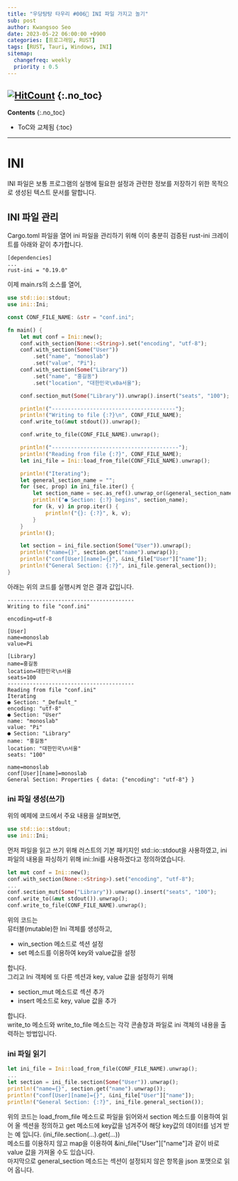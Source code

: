 ```yaml
---
title: "우당탕탕 타우리 #006💬 INI 파일 가지고 놀기"
sub: post
author: Kwangsoo Seo
date: 2023-05-22 06:00:00 +0900
categories: [프로그래밍, RUST]
tags: [RUST, Tauri, Windows, INI]
sitemap:
  changefreq: weekly
  priority : 0.5
---
```

[![HitCount](https://hits.dwyl.com/MonosLab/post32.svg?style=flat-square&show=unique)](http://hits.dwyl.com/MonosLab/post32)
{:.no_toc}
---
**Contents**
{:.no_toc}

* ToC와 교체됨
{:toc}  

---
# INI 
INI 파일은 보통 프로그램의 실행에 필요한 설정과 관련한 정보를 저장하기 위한 목적으로 생성된 텍스트 문서를 말합니다.

## INI 파일 관리
Cargo.toml 파일을 열어 ini 파일을 관리하기 위해 이미 충분히 검증된 rust-ini 크레이트를 아래와 같이 추가합니다.
```
[dependencies]
...
rust-ini = "0.19.0"
```
이제 main.rs의 소스를 열어,
```rust
use std::io::stdout;
use ini::Ini;

const CONF_FILE_NAME: &str = "conf.ini";

fn main() {
    let mut conf = Ini::new();
    conf.with_section(None::<String>).set("encoding", "utf-8");
    conf.with_section(Some("User"))
        .set("name", "monoslab")
        .set("value", "Pi");
    conf.with_section(Some("Library"))
        .set("name", "홍길동")
        .set("location", "대한민국\x0a서울");

    conf.section_mut(Some("Library")).unwrap().insert("seats", "100");

    println!("---------------------------------------");
    println!("Writing to file {:?}\n", CONF_FILE_NAME);
    conf.write_to(&mut stdout()).unwrap();

    conf.write_to_file(CONF_FILE_NAME).unwrap();

    println!("----------------------------------------");
    println!("Reading from file {:?}", CONF_FILE_NAME);
    let ini_file = Ini::load_from_file(CONF_FILE_NAME).unwrap();

    println!("Iterating");
    let general_section_name = "";
    for (sec, prop) in ini_file.iter() {
        let section_name = sec.as_ref().unwrap_or(&general_section_name);
        println!("● Section: {:?} begins", section_name);
        for (k, v) in prop.iter() {
            println!("{}: {:?}", k, v);
        }
    }
    println!();

    let section = ini_file.section(Some("User")).unwrap();
    println!("name={}", section.get("name").unwrap());
    println!("conf[User][name]={}", &ini_file["User"]["name"]);
    println!("General Section: {:?}", ini_file.general_section());
}
```
아래는 위의 코드를 실행시켜 얻은 결과 값입니다.   
```
----------------------------------------
Writing to file "conf.ini"

encoding=utf-8

[User]
name=monoslab
value=Pi

[Library]
name=홍길동
location=대한민국\n서울
seats=100
----------------------------------------
Reading from file "conf.ini"
Iterating
● Section: "_Default_"
encoding: "utf-8"
● Section: "User"
name: "monoslab"
value: "Pi"
● Section: "Library"
name: "홍길동"
location: "대한민국\n서울"
seats: "100"

name=monoslab
conf[User][name]=monoslab
General Section: Properties { data: {"encoding": "utf-8"} }
```

### ini 파일 생성(쓰기)   
위의 예제에 코드에서 주요 내용을 살펴보면,   
```rust
use std::io::stdout;
use ini::Ini;
```   
먼저 파일을 읽고 쓰기 위해 러스트의 기본 패키지인 std::io::stdout을 사용하였고, ini 파일의 내용을 파싱하기 위해 ini::Ini를 사용하겠다고 정의하였습니다.

```rust   
let mut conf = Ini::new();
conf.with_section(None::<String>).set("encoding", "utf-8");
...
conf.section_mut(Some("Library")).unwrap().insert("seats", "100");
conf.write_to(&mut stdout()).unwrap();
conf.write_to_file(CONF_FILE_NAME).unwrap();
```   
위의 코드는   
뮤터블(mutable)한 Ini 객체를 생성하고,    
* win_section 메소드로 섹션 설정
* set 메소드를 이용하여 key와 value값을 설정

합니다.   
그리고 Ini 객체에 또 다른 섹션과 key, value 값을 설정하기 위해   

* section_mut 메소드로 섹션 추가
* insert 메소드로 key, value 값을 추가

합니다.   
write_to 메소드와 write_to_file 메소드는 각각 콘솔창과 파일로 ini 객체의 내용을 출력하는 방법입니다.

### ini 파일 읽기   
```rust
let ini_file = Ini::load_from_file(CONF_FILE_NAME).unwrap();
...
let section = ini_file.section(Some("User")).unwrap();
println!("name={}", section.get("name").unwrap());
println!("conf[User][name]={}", &ini_file["User"]["name"]);
println!("General Section: {:?}", ini_file.general_section());
```
위의 코드는 load_from_file 메소드로 파일을 읽어와서 section 메소드를 이용하여 읽어 올 섹션을 정의하고 get 메소드에 key값을 넘겨주어 해당 key값의 데이터를 넘겨 받는 예 입니다. (ini_file.section(...).get(...))   
메소드를 이용하지 않고 map을 이용하여 &amp;ini_file\[\"User\"\]\[\"name\"\]과 같이 바로 value 값을 가져올 수도 있습니다.   
마지막으로 general_section 메소드는 섹션이 설정되지 않은 항목을 json 포맷으로 읽어 옵니다.   

